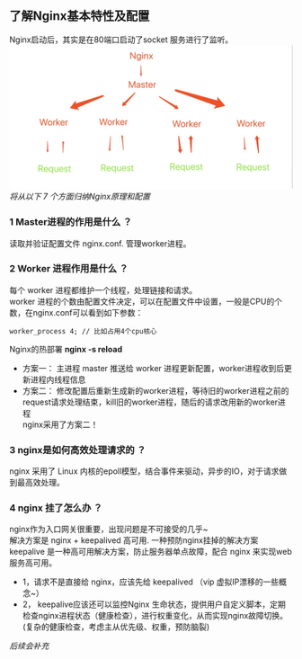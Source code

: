 ## 了解Nginx基本特性及配置
Nginx启动后，其实是在80端口启动了socket 服务进行了监听。 <br >
![nginx基本工作原理](./nginx.jpeg)
*将从以下 7 个方面归纳Nginx原理和配置*
### 1 Master进程的作用是什么 ？
读取并验证配置文件 nginx.conf. 管理worker进程。 <br >

### 2 Worker 进程作用是什么 ？
每个 worker 进程都维护一个线程，处理链接和请求。 <br >
worker 进程的个数由配置文件决定，可以在配置文件中设置，一般是CPU的个数，在nginx.conf可以看到如下参数： <br >
```
worker_process 4; // 比如占用4个cpu核心
```
Nginx的热部署 **nginx -s reload** <br >
- 方案一： 主进程 master 推送给 worker 进程更新配置，worker进程收到后更新进程内线程信息 <br >
- 方案二： 修改配置后重新生成新的worker进程，等待旧的worker进程之前的request请求处理结束，kill旧的worker进程，随后的请求改用新的worker进程 <br >
nginx采用了方案二！ <br >

### 3 nginx是如何高效处理请求的 ？
nginx 采用了 Linux 内核的epoll模型，结合事件来驱动，异步的IO，对于请求做到最高效处理。 <br >

### 4 nginx 挂了怎么办 ？

nginx作为入口网关很重要，出现问题是不可接受的几乎~ <br >
解决方案是 nginx + keepalived 高可用. 一种预防nginx挂掉的解决方案 <br >
keepalive 是一种高可用解决方案，防止服务器单点故障，配合 nginx 来实现web服务高可用。 <br >
- 1，请求不是直接给 nginx，应该先给 keepalived （vip 虚拟IP漂移的一些概念~） <br >
- 2， keepalive应该还可以监控Nginx 生命状态，提供用户自定义脚本，定期检查nginx进程状态（健康检查），进行权重变化，从而实现nginx故障切换。(复杂的健康检查，考虑主从优先级、权重，预防脑裂) <br >


*后续会补充*
